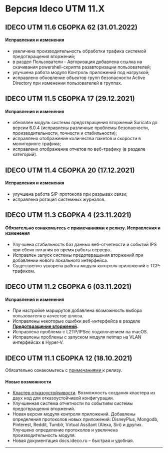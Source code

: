 # Версия Ideco UTM 11.X

## **IDECO UTM 11.6 СБОРКА 62 (31.01.2022)**

#### **Исправления и изменения**

* увеличена производительность обработки трафика системой предотвращения вторжений;
* в раздел Пользователи - Авторизация добавлена ссылка на скачивания powershell-скрипта разавторизации пользователей;
* улучшена работа модуля Контроль приложений под нагрузкой;
* исправлено обновление объектов групп безопасности Active Directory при изменении пользователей в группах.

## **IDECO UTM 11.5 СБОРКА 17 (29.12.2021)**

#### **Исправления и изменения**

* обновлен модуль системы предотвращения вторжений Suricata до версии 6.0.4 (исправлены различные проблемы безопасности, производительности, точности и стабильности);
* исправлено отображение количества пакетов и скорости в мониторинге трафика;
* исправлено отображение отчетов по веб-трафику (в разделе категорий).

## **IDECO UTM 11.4 СБОРКА 20 (17.12.2021)**

#### **Исправления и изменения**

* улучшена работа SIP-протокола при разрывах связи;
* исправлена ротация системных журналов.

## **IDECO UTM 11.3 СБОРКА 4 (23.11.2021)**

#### Обязательно ознакомьтесь с [примечаниями](https://disk.yandex.ru/i/i3qMwQj8YYC5QA) к релизу. **Исправления и изменения**

* Улучшена стабильность баз данных веб-отчетности и событий IPS при сбоях питания во время работы сервера.
* Исправлен запуск системы предотвращения вторжений при добавлении нового локального интерфейса.
* Существенно ускорена работа модуля контроля приложений с TCP-трафиком.

## IDECO UTM 11.2 СБОРКА 6 (03.11.2021)

#### **Исправления и изменения**

* При настройке маршрутов добавлена возможность выбора пользователя в качестве шлюза.
* Исправлены некоторые ошибки веб-интерфейса в разделе [**Предотвращение вторжений**](../settings/access-rules/ips.md)**.**
* Исправлена проблема с L2TP/IPSec подключением на macOS.
* Исправлены проблемы с запуском модуля netmap на VLAN интерфейсах в Hyper-V.

## **IDECO UTM 11.1 СБОРКА 12 (18.10.2021)**

Обязательно ознакомьтесь с [примечаниями ](https://disk.yandex.ru/i/i3qMwQj8YYC5QA)к релизу.

#### Новые возможности

* [Кластер отказоустойчивости](../settings/cluster.md). Возможность создания кластера из двух нод для отказоустойчивой конфигурации.
* Улучшенная система отчетности по событиям системы предотвращения вторжений.
* Новая версия модуля контроля приложений. Добавлены определения протоколов новых приложений: DisneyPlus, Mongodb, Pinterest, Reddit, Tumblr, Virtual Assitant (Alexa, Siri) и других. Улучшено определение протоколов и увеличена производительность модуля.
* Новая документация docs.ideco.ru – быстрая и удобная.

***

